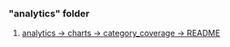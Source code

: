 ### "analytics" folder
1. [analytics -> charts -> category_coverage -> README](analytics/charts/category_coverage/README.md)

